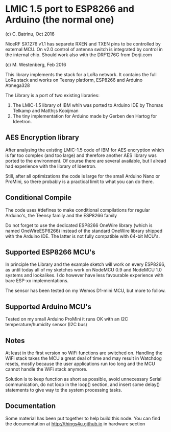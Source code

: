 LMIC 1.5 port to ESP8266 and Arduino (the normal one)
=====================================================
(c) C. Batrinu, Oct 2016                                                  

NiceRF SX1276 v1.1 has separete RXEN and TXEN pins to be controlled by external MCU.
On v2.0 control of antenna switch is integrated by control in the internal chip.
Should work also with the DRF1276G from Dorji.com

(c) M. Westenberg, Feb 2016 

This library implements the stack for a LoRa network.
It contains the full LoRa stack and works on Teensy platform, ESP8266 and Arduino Atmega328

The Library is a port of two existing libraries:

1. The LMIC-1.5 library of IBM whih was ported to Arduino IDE by Thomas Telkamp 
   and Matthijs Kooijman 
2. The tiny implementation for Arduino made by Gerben den Hartog for Ideetron.


AES Encryption library
----------------------
After analysing the existing LMIC-1.5 code of IBM for AES encryption which is far too complex 
(and too large) and therefore another AES library was ported to the environment. 
Of course there are several available, but I alread had experience with the library of Ideetron.

Still, after all optimizations the code is large for the small Arduino Nano or ProMini,
so there probably is a practical limit to what you can do there.


Conditional Compile
-------------------
The code uses #defines to make conditional compilations for regular Arduino's, the Teensy
family and the ESP8266 family

Do not forget to use the dedicated ESP8266 OneWire library (which is named OneWireESP8266)
instead of the standard OneWire library shipped with the Arduino IDE. The latter is not
fully compatible with 64-bit MCU's.

Supported ESP8266 MCU's
------------------------
In principle the Library and the example sketch will work on every ESP8266, as until 
today all of my sketches work on NodeMCU 0.9 and NodeMCU 1.0 systems and lookalikes.
I do however have less favourable experience with bare ESP-xx implementations.

The sensor has been tested on my Wemos D1-mini MCU, but more to follow.

Supported Arduino MCU's
-----------------------
Tested on my small Arduino ProMini it runs OK with an I2C temperature/humidity sensor
(I2C bus)

Notes
-----
At least in the first version no WiFi functions are switched on. Handling the WiFi
stack takes the MCU a great deal of time and may result in Watchdog resets, mostly
because the user applications run too long and the MCU cannot handle the WiFi stack 
anymore.

Solution is to keep function as short as possible, avoid unnecessary Serial communication,
do not loop in the loop() section, and insert some delay() statements to give way
to the system processing tasks.

Documentation
-------------
Some material has been put together to help build this node. 
You can find the documentation at http://things4u.github.io in hardware section

